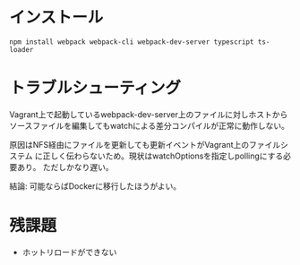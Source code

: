 # インストール

```
npm install webpack webpack-cli webpack-dev-server typescript ts-loader
```

# トラブルシューティング
Vagrant上で起動しているwebpack-dev-server上のファイルに対しホストから
ソースファイルを編集してもwatchによる差分コンパイルが正常に動作しない。

原因はNFS経由にファイルを更新しても更新イベントがVagrant上のファイルシステム
に正しく伝わらないため。現状はwatchOptionsを指定しpollingにする必要あり。
ただしかなり遅い。

結論: 可能ならばDockerに移行したほうがよい。

# 残課題
- ホットリロードができない


